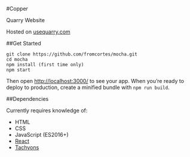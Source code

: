 #Copper

Quarry Website

Hosted on [usequarry.com](http://usequarry.com)

##Get Started

```
git clone https://github.com/fromcortes/mocha.git
cd mocha
npm install (first time only)
npm start
```

Then open [http://localhost:3000/](http://localhost:3000/) to see your app.
When you’re ready to deploy to production, create a minified bundle with `npm run build`.


##Dependencies

Currently requires knowledge of:
- HTML
- CSS
- JavaScript (ES2016+)
- [React](https://facebook.github.io/react)
- [Tachyons](http://tachyons.io)
